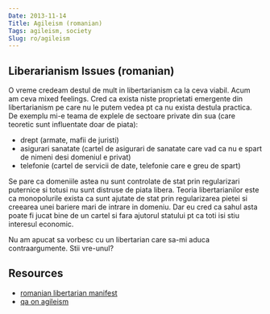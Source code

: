 ```yaml
---
Date: 2013-11-14
Title: Agileism (romanian)
Tags: agileism, society
Slug: ro/agileism
---
```

## Liberarianism Issues (romanian)
O vreme credeam destul de mult in libertarianism ca la ceva viabil.
Acum am ceva mixed feelings. Cred ca exista niste proprietati emergente din libertarianism pe care nu le putem vedea pt ca nu exista destula practica.
De exemplu mi-e teama de explele de sectoare private din sua (care teoretic sunt influentate doar de piata):
- drept (armate, mafii de juristi)
- asigurari sanatate (cartel de asigurari de sanatate care vad ca nu e spart de nimeni desi domeniul e privat)
- telefonie (cartel de servicii de date, telefonie care e greu de spart)

Se pare ca domeniile astea nu sunt controlate de stat prin regularizari puternice si totusi nu sunt distruse de piata libera. Teoria libertarianilor este ca monopolurile exista ca sunt ajutate de stat prin regularizarea pietei si creearea unei bariere mari de intrare in domeniu. Dar eu cred ca sahul asta poate fi jucat bine de un cartel si fara ajutorul statului pt ca toti isi stiu interesul economic.

Nu am apucat sa vorbesc cu un libertarian care sa-mi aduca contraargumente. Stii vre-unul?

## Resources
- [romanian libertarian manifest](http://www.solib.ro/pagina/manifestul-libertarian)
- [qa on agileism](http://qa.agileism.org)
